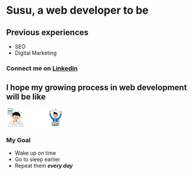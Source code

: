 # Susu, a web developer to be

## Previous experiences
- SEO
- Digital Marketing

### Connect me on [Linkedin](https://www.linkedin.com/in/chih-hsiang-su-771036191/)

## I hope my growing process in web development will be like
![001](./001.png) ![003](./003.png) ![004](./004.png)

### My Goal 
- Wake up on time
- Go to sleep earlier
- Repeat them ***every day***

<!--
**chihhsiangsu/chihhsiangsu** is a ✨ _special_ ✨ repository because its `README.md` (this file) appears on your GitHub profile.

Here are some ideas to get you started:

- 🔭 I’m currently working on ...
- 🌱 I’m currently learning ...
- 👯 I’m looking to collaborate on ...
- 🤔 I’m looking for help with ...
- 💬 Ask me about ...
- 📫 How to reach me: ...
- 😄 Pronouns: ...
- ⚡ Fun fact: ...
-->
